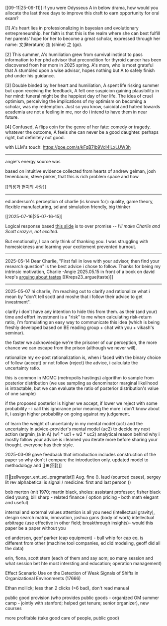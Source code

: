 [[09-11|25-09-11]]
if you were Odysseus A in below drama, how would you allocate the last three days to improve this draft to earn opportunity for oral exam? 

[1] A's heart lies in professionalizing in bayesian and evolutionary entrepreneurship. her faith is that this is the realm where she can best fulfill her parents' hope for her to become a great scholar, expressed through her name: 文(literature) 炫 (shine) 之 (go).

[2] This summer, A's humiliation grew from survival instinct to pass information to her phd advisor that precondition for thyroid cancer has been discovered from her mom in 2025 spring. A's mom, who is most grateful that A stumbled upon a wise advisor, hopes nothing but A to safely finish phd under his guidance.

[3] Double binded by her heart and humiliation, A spent life risking summer but upon receiving the feedback, A felt one suspicion gaining plausibility in her mind: funeral might be the happiest day of her life. The idea of cruel optimism, perceiving the implications of my optimism on becoming a scholar, was my redemption. Just so you know, suicidal and hatred towards academia are not a feeling in me, nor do i intend to have them in near future.

[4] Confused, A flips coin for the genre of her fate: comedy or tragedy. whatever the outcome, A feels she can never be a good daughter. perhaps right, but definitely not good.

with LLM's touch: https://poe.com/s/kFqB7Ib9Vdl4lLxLUW3h


-----

angie's energy source was 

based on intuitive evidence collected from hearts of andrew gelman, josh tenenbaum, steve pinker, that this is rich problem space and how

[[의용과 현지의 사랑]]

----


ed anderson's perception of charlie (is known for): quality, game theory, flexible manufacturing, sd and simulation friendly, big thinker

[[2025-07-16|25-07-16-15]]

Logical response based [this slide](https://0599faed.streaklinks.com/CgRZ_A87u3K1EACPoQGH-25i/https%3A%2F%2Fwww.dropbox.com%2Fscl%2Ffi%2Fxe5pqswtcofsw4tdxf9xs%2FAngie25_promise-vendor.pdf%3Frlkey%3Dl00zuav8n5o1j5hiakca7pr1r%26dl%3D0) is to over promise -- _I'll make Charlie and Scott crazy🔥, not excited._

But emotionally, I can only think of thanking you. I was struggling with homesickness and learning your excitement prevented burnout.


----

2025-05-14
Dear Charlie,
"First fall in love with your advisor, then find your research question" is the best advice i chose to follow.
Thanks for being my intrinsic motivation, Charlie
 -Angie 2025.05.15
 in front of a book on david krep's [arguing about tastes](https://cup.columbia.edu/book/arguing-about-tastes/9780231209915/) [[Kreps23_argue(taste)]]



---
2025-05-07
hi charlie,
i'm reaching out to clarify and rationalize what i mean by "don't tell scott and moshe that i follow their advice to get investment".

clarify
i don't have any intention to hide this from them. as their (and your) time and effort investment is a "risk" to me when calculating risk-return ratio, i'm formulating an easy way to communicate this idea (which is being freshly developed based on BE reading group + chat with you + vikash's seminar).

the faster we acknowledge we're the prisoner of our perception, the more chance we can escape from the prison (although we never will).

rationalize
my ex-post rationalization is, when i faced with the binary choice of follow (accept) or not follow (reject) the advice, i calculate the uncertainty ratio. 

this is common in MCMC (metropolis hastings) algorithm to sample from posterior distribution (we use sampling as denominator marginal likelihood is intractable, but we can evaluate the ratio of posterior distribution's value of one sample) 

if the proposed posterior is higher we accept, if lower we reject with some probability - i call this ignorance prior meaning the more i don't know about it, i assign higher probability on going against my judgement.


of learn the weight of uncertainty in my mental model (uc1) and the uncertainty in advice-provider's mental model (uc2) to decide my next action (argmin_(a in A) (w1 * uc1 + w2 * uc2) analytical reason behind why i mostly follow your advice is i learned you iterate more before sharing your thought. everyone has their style.

2025-03-09
gave feedback that introduction includes construction of the paper so why don't i compare the introduction only. updated model to methodology and [[⚙️(🗄️📝)]]

[[📜zellweger_ent_sci_pragmatist]]
Aug.
fine (). laud (sourced cases), sergey lit rev
alphabetical is signal / medicine: first and last person ()

bob merton (mit 1970; martin black, sholes: assistant professor; fisher black died young; bill sharp - related finance / option pricing - both math elegant and useful)

internal and external values 
attention is all you need (intellectual gravity), 
desgin search matrix, innovation,
joshua gans (body of work)
intellectual arbitrage (use effective in other field; breakthrough insights)- would this paper be a paper without you

ed anderson, geof parker (cap equipment) - bull whip for cap eq. is different from other (machine tool companies, ed did modeling, geoff did all the data)

erin, fiona, scott stern (each of them and say aom; so many session and what session bet hte most intersting and education; operation management)

Effect Scenario Use on the Detection of Weak Signals of Shifts in Organizational Environments (17666)

Ethan mollick; less than 2 clicks (>6 bad), don't read manual 

public good provision (who provides public goods - organized OM summer camp - jointly with stanford; helped get tenure; senior organizer), new courses

more profitable (take good care of people, public good) 